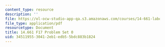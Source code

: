 ```yaml
---
content_type: resource
description: ''
file: https://ol-ocw-studio-app-qa.s3.amazonaws.com/courses/14-661-labor-economics-i-fall-2017/3451195530412eb1edb55bdc883b1824_MIT14_661F17_pset0.pdf
file_type: application/pdf
resourcetype: Document
title: 14.661 F17 Problem Set 0
uid: 34511955-3041-2eb1-edb5-5bdc883b1824
---
```

